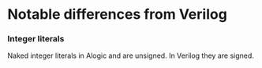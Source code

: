 # Notable differences from Verilog

### Integer literals

Naked integer literals in Alogic and are unsigned. In Verilog they are signed.

